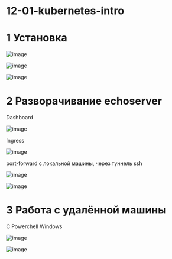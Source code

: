 # 12-01-kubernetes-intro

# 1 Установка

![image](https://user-images.githubusercontent.com/83664359/158435158-6ebaf637-22e4-44fc-8e9b-677bee7ecc75.png)

![image](https://user-images.githubusercontent.com/83664359/158435593-dae40a38-370f-415f-9a28-c74b5dfc9fee.png)

![image](https://user-images.githubusercontent.com/83664359/158435676-9ee3c195-c9b0-44de-926d-bd4adf50198f.png)

# 2 Разворачивание echoserver

Dashboard

![image](https://user-images.githubusercontent.com/83664359/158456841-0be59ffb-bb93-410c-a89a-021b7d08fdc1.png)

Ingress

![image](https://user-images.githubusercontent.com/83664359/158456930-94cd4dc9-845d-488f-a429-c5238780060f.png)

port-forward с локальной машины, через туннель ssh

![image](https://user-images.githubusercontent.com/83664359/158457118-e1cdac90-d49a-4837-a2c1-c75e5402a89c.png)


![image](https://user-images.githubusercontent.com/83664359/158452347-b06fdafe-5f93-4166-bf8c-ae750bf9d40c.png)

# 3 Работа с удалённой машины

C Powerchell Windows

![image](https://user-images.githubusercontent.com/83664359/158456721-1d0911c6-ae49-4e6d-8593-bc9c1bb06462.png)

![image](https://user-images.githubusercontent.com/83664359/158456668-07fed9d0-1a34-4bc7-97eb-bef12c2d2d4c.png)

